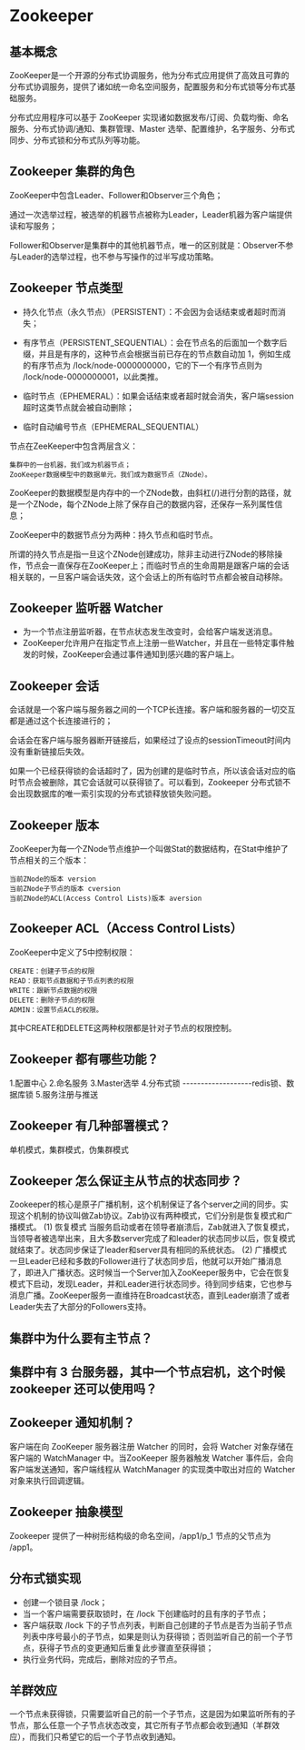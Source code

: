 # Zookeeper

## 基本概念

ZooKeeper是一个开源的分布式协调服务，他为分布式应用提供了高效且可靠的分布式协调服务，提供了诸如统一命名空间服务，配置服务和分布式锁等分布式基础服务。

分布式应用程序可以基于 ZooKeeper 实现诸如数据发布/订阅、负载均衡、命名服务、分布式协调/通知、集群管理、Master 选举、配置维护，名字服务、分布式同步、分布式锁和分布式队列等功能。

## Zookeeper 集群的角色

ZooKeeper中包含Leader、Follower和Observer三个角色；

通过一次选举过程，被选举的机器节点被称为Leader，Leader机器为客户端提供读和写服务；

Follower和Observer是集群中的其他机器节点，唯一的区别就是：Observer不参与Leader的选举过程，也不参与写操作的过半写成功策略。

## Zookeeper 节点类型

- 持久化节点（永久节点）（PERSISTENT）：不会因为会话结束或者超时而消失；

- 有序节点（PERSISTENT_SEQUENTIAL）：会在节点名的后面加一个数字后缀，并且是有序的，这种节点会根据当前已存在的节点数自动加 1，例如生成的有序节点为 /lock/node-0000000000，它的下一个有序节点则为 /lock/node-0000000001，以此类推。
- 临时节点（EPHEMERAL）：如果会话结束或者超时就会消失，客户端session超时这类节点就会被自动删除；
- 临时自动编号节点（EPHEMERAL_SEQUENTIAL）

节点在ZeeKeeper中包含两层含义：

    集群中的一台机器，我们成为机器节点；
    ZooKeeper数据模型中的数据单元，我们成为数据节点（ZNode）。

ZooKeeper的数据模型是内存中的一个ZNode数，由斜杠(/)进行分割的路径，就是一个ZNode，每个ZNode上除了保存自己的数据内容，还保存一系列属性信息；

ZooKeeper中的数据节点分为两种：持久节点和临时节点。

所谓的持久节点是指一旦这个ZNode创建成功，除非主动进行ZNode的移除操作，节点会一直保存在ZooKeeper上；而临时节点的生命周期是跟客户端的会话相关联的，一旦客户端会话失效，这个会话上的所有临时节点都会被自动移除。

## Zookeeper 监听器 Watcher

- 为一个节点注册监听器，在节点状态发生改变时，会给客户端发送消息。
- ZooKeeper允许用户在指定节点上注册一些Watcher，并且在一些特定事件触发的时候，ZooKeeper会通过事件通知到感兴趣的客户端上。

## Zookeeper 会话

会话就是一个客户端与服务器之间的一个TCP长连接。客户端和服务器的一切交互都是通过这个长连接进行的；

会话会在客户端与服务器断开链接后，如果经过了设点的sessionTimeout时间内没有重新链接后失效。

如果一个已经获得锁的会话超时了，因为创建的是临时节点，所以该会话对应的临时节点会被删除，其它会话就可以获得锁了。可以看到，Zookeeper 分布式锁不会出现数据库的唯一索引实现的分布式锁释放锁失败问题。

## Zookeeper 版本

ZooKeeper为每一个ZNode节点维护一个叫做Stat的数据结构，在Stat中维护了节点相关的三个版本：

    当前ZNode的版本 version
    当前ZNode子节点的版本 cversion
    当前ZNode的ACL(Access Control Lists)版本 aversion

## Zookeeper ACL（Access Control Lists）

ZooKeeper中定义了5中控制权限：

    CREATE：创建子节点的权限
    READ：获取节点数据和子节点列表的权限
    WRITE：跟新节点数据的权限
    DELETE：删除子节点的权限
    ADMIN：设置节点ACL的权限。

其中CREATE和DELETE这两种权限都是针对子节点的权限控制。

## Zookeeper 都有哪些功能？

1.配置中心
2.命名服务
3.Master选举
4.分布式锁 -------------------redis锁、数据库锁
5.服务注册与推送

## Zookeeper 有几种部署模式？

单机模式，集群模式，伪集群模式

## Zookeeper 怎么保证主从节点的状态同步？

Zookeeper的核心是原子广播机制，这个机制保证了各个server之间的同步。实现这个机制的协议叫做Zab协议。Zab协议有两种模式，它们分别是恢复模式和广播模式。
(1) 恢复模式
当服务启动或者在领导者崩溃后，Zab就进入了恢复模式，当领导者被选举出来，且大多数server完成了和leader的状态同步以后，恢复模式就结束了。状态同步保证了leader和server具有相同的系统状态。
(2) 广播模式
一旦Leader已经和多数的Follower进行了状态同步后，他就可以开始广播消息了，即进入广播状态。这时候当一个Server加入ZooKeeper服务中，它会在恢复模式下启动，发现Leader，并和Leader进行状态同步。待到同步结束，它也参与消息广播。ZooKeeper服务一直维持在Broadcast状态，直到Leader崩溃了或者Leader失去了大部分的Followers支持。

## 集群中为什么要有主节点？

## 集群中有 3 台服务器，其中一个节点宕机，这个时候 zookeeper 还可以使用吗？

## Zookeeper 通知机制？

客户端在向 ZooKeeper 服务器注册 Watcher 的同时，会将 Watcher 对象存储在客户端的 WatchManager 中。当ZooKeeper 服务器触发 Watcher 事件后，会向客户端发送通知，客户端线程从 WatchManager 的实现类中取出对应的 Watcher 对象来执行回调逻辑。

## Zookeeper 抽象模型

Zookeeper 提供了一种树形结构级的命名空间，/app1/p_1 节点的父节点为 /app1。

## 分布式锁实现

- 创建一个锁目录 /lock；
- 当一个客户端需要获取锁时，在 /lock 下创建临时的且有序的子节点；
- 客户端获取 /lock 下的子节点列表，判断自己创建的子节点是否为当前子节点列表中序号最小的子节点，如果是则认为获得锁；否则监听自己的前一个子节点，获得子节点的变更通知后重复此步骤直至获得锁；
- 执行业务代码，完成后，删除对应的子节点。

## 羊群效应

一个节点未获得锁，只需要监听自己的前一个子节点，这是因为如果监听所有的子节点，那么任意一个子节点状态改变，其它所有子节点都会收到通知（羊群效应），而我们只希望它的后一个子节点收到通知。